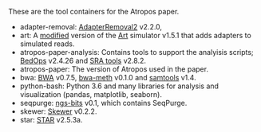 These are the tool containers for the Atropos paper.

* adapter-removal: [AdapterRemoval2](https://github.com/MikkelSchubert/adapterremoval) v2.2.0, 
* art: A [modified](https://sourceforge.net/projects/skewer/files/Simulator/) version of the [Art](https://www.niehs.nih.gov/research/resources/software/biostatistics/art/) simulator v1.5.1 that adds adapters to simulated reads.
* atropos-paper-analysis: Contains tools to support the analyisis scripts; [BedOps](https://bedops.readthedocs.io/en/latest/) v2.4.26 and [SRA tools](https://github.com/ncbi/sra-tools) v2.8.2.
* atropos-paper: The version of Atropos used in the paper.
* bwa: [BWA](https://github.com/lh3/bwa) v0.7.5, [bwa-meth](https://github.com/brentp/bwa-meth) v0.1.0 and [samtools](http://www.htslib.org/) v1.4.
* python-bash: Python 3.6 and many libraries for analysis and visualization (pandas, matplotlib, seaborn).
* seqpurge: [ngs-bits](https://github.com/imgag/ngs-bits) v0.1, which contains SeqPurge.
* skewer: [Skewer](https://github.com/relipmoc/skewer) v0.2.2.
* star: [STAR](https://github.com/alexdobin/STAR) v2.5.3a.
